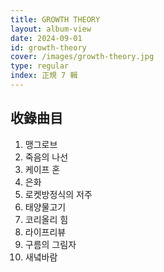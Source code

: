 ```yaml
---
title: GROWTH THEORY
layout: album-view
date: 2024-09-01
id: growth-theory
cover: /images/growth-theory.jpg
type: regular
index: 正規 7 輯
---
```


## 收錄曲目

1. 맹그로브
2. 죽음의 나선
3. 케이프 혼
4. 은화
5. 로켓방정식의 저주
6. 태양물고기
7. 코리올리 힘
8. 라이프리뷰
9. 구름의 그림자
10. 새녘바람

